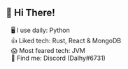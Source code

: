 <h2>👋 Hi There!</h2>

&nbsp;&nbsp;&nbsp;🖥️ I use daily: Python<br>
&nbsp;&nbsp;&nbsp;👍 Liked tech: Rust, React & MongoDB<br>
&nbsp;&nbsp;&nbsp;😱 Most feared tech: JVM<br>
&nbsp;&nbsp;&nbsp;💬 Find me: Discord (Dalhy#6731)<br>
